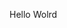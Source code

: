 Hello Wolrd




























































































































































































































































































































































































































































































































































































































































































































































































































































































































































































































































































































































































































































































































































































































































































































































































































































































































































































































































































































































































































































































































































































































































































































































































































































































































































































































































































































































































































































































































































































































































































































































































































































































































































































































































































































































































































































































































































































































































































































































































































































































































































